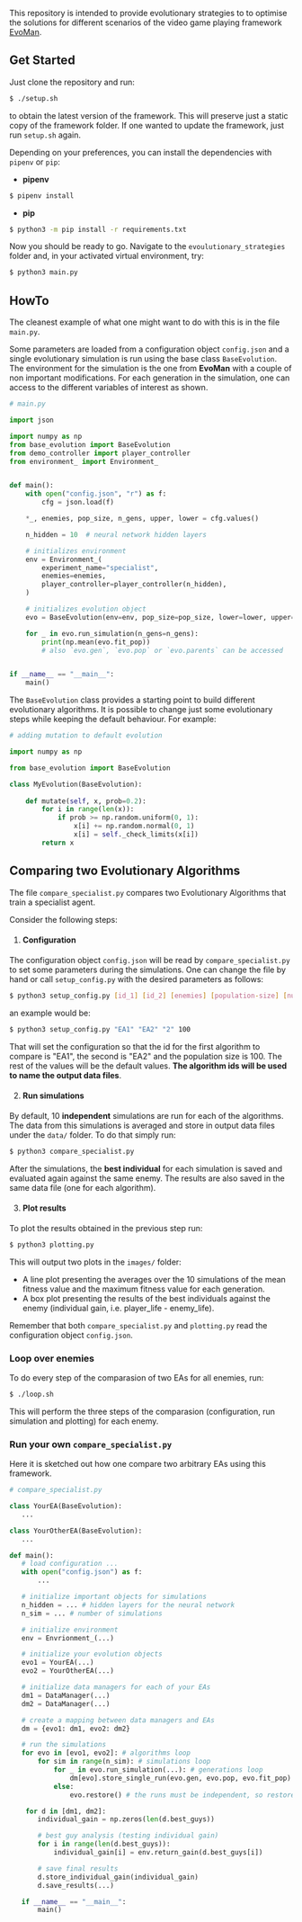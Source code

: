 This repository is intended to provide evolutionary strategies to to optimise the solutions for different scenarios of the video game playing framework [EvoMan](https://github.com/karinemiras/evoman_framework). 

## Get Started
Just clone the repository and run: 
```bash
$ ./setup.sh
```
to obtain the latest version of the framework. This will preserve just a static copy of the framework folder. If one wanted to update the framework, just run `setup.sh` again. 


Depending on your preferences, you can install the dependencies with `pipenv` or `pip`:
- **pipenv**
```bash
$ pipenv install
```
- **pip**
```bash
$ python3 -m pip install -r requirements.txt
```

Now you should be ready to go. Navigate to the `evoulutionary_strategies` folder and, in your activated virtual environment, try:
```bash
$ python3 main.py
```

## HowTo

The cleanest example of what one might want to do with this is in the file `main.py`. 

Some parameters are loaded from a configuration object `config.json` and a single evolutionary simulation is run using the base class `BaseEvolution`. The environment for the simulation is the one from __EvoMan__ with a couple of non important modifications. For each generation in the simulation, one can access to the different variables of interest as shown.
```python
# main.py

import json

import numpy as np
from base_evolution import BaseEvolution
from demo_controller import player_controller
from environment_ import Environment_


def main():
    with open("config.json", "r") as f:
        cfg = json.load(f)

    *_, enemies, pop_size, n_gens, upper, lower = cfg.values()

    n_hidden = 10  # neural network hidden layers

    # initializes environment
    env = Environment_(
        experiment_name="specialist",
        enemies=enemies,
        player_controller=player_controller(n_hidden),
    )

    # initializes evolution object
    evo = BaseEvolution(env=env, pop_size=pop_size, lower=lower, upper=upper)

    for _ in evo.run_simulation(n_gens=n_gens):
        print(np.mean(evo.fit_pop))
        # also `evo.gen`, `evo.pop` or `evo.parents` can be accessed


if __name__ == "__main__":
    main()

```

The `BaseEvolution` class provides a starting point to build different evolutionary algorithms. It is possible to change just some evolutionary steps while keeping the default behaviour. For example:
```python
# adding mutation to default evolution

import numpy as np

from base_evolution import BaseEvolution

class MyEvolution(BaseEvolution):
    
    def mutate(self, x, prob=0.2):
        for i in range(len(x)):
            if prob >= np.random.uniform(0, 1):
                x[i] += np.random.normal(0, 1)
                x[i] = self._check_limits(x[i])
        return x

```

## Comparing two Evolutionary Algorithms

The file `compare_specialist.py` compares two Evolutionary Algorithms that train a specialist agent. 

Consider the following steps:

1. #### Configuration

The configuration object `config.json` will be read by `compare_specialist.py` to set some parameters during the simulations. One can change the file by hand or call `setup_config.py` with the desired parameters as follows:
```bash
$ python3 setup_config.py [id_1] [id_2] [enemies] [population-size] [number-of-generations] [upper-bound-weights] [lower-bound-weights]
```
an example would be:

```bash
$ python3 setup_config.py "EA1" "EA2" "2" 100
```
That will set the configuration so that the id for the first algorithm to compare is "EA1", the second is "EA2" and the population size is 100. The rest of the values will be the default values. __The algorithm ids will be used to name the output data files__.

2. #### Run simulations
By default, 10 **independent** simulations are run for each of the algorithms. The data from this simulations is averaged and store in output data files under the `data/` folder. To do that simply run:
```bash
$ python3 compare_specialist.py
```
After the simulations, the **best individual** for each simulation is saved and evaluated again against the same enemy. The results are also saved in the same data file (one for each algorithm).

3. #### Plot results

To plot the results obtained in the previous step run:
```bash
$ python3 plotting.py
```
This will output two plots in the `images/` folder:
 - A line plot presenting the averages over the 10 simulations of the mean fitness value and the maximum fitness value for each generation. 
 - A box plot presenting the results of the best individuals against the enemy (individual gain, i.e. player_life - enemy_life).


 Remember that both `compare_specialist.py` and `plotting.py` read the configuration object `config.json`. 


 ### Loop over enemies
 To do every step of the comparasion of two EAs for all enemies, run:
 ```bash
 $ ./loop.sh
 ```
 This will perform the three steps of the comparasion (configuration, run simulation and plotting) for each enemy.


 ### Run your own `compare_specialist.py`
 Here it is sketched out how one compare two arbitrary EAs using this framework. 

 ```python
 # compare_specialist.py

 class YourEA(BaseEvolution):
    ...

 class YourOtherEA(BaseEvolution):
    ...

def main():
    # load configuration ...
    with open("config.json") as f:
        ...

    # initialize important objects for simulations
    n_hidden = ... # hidden layers for the neural network
    n_sim = ... # number of simulations

    # initialize environment 
    env = Envrionment_(...)

    # initialize your evolution objects
    evo1 = YourEA(...)
    evo2 = YourOtherEA(...)

    # initialize data managers for each of your EAs
    dm1 = DataManager(...)
    dm2 = DataManager(...)

    # create a mapping between data managers and EAs
    dm = {evo1: dm1, evo2: dm2}

    # run the simulations
    for evo in [evo1, evo2]: # algorithms loop
        for sim in range(n_sim): # simulations loop
            for _ in evo.run_simulation(...): # generations loop
                dm[evo].store_single_run(evo.gen, evo.pop, evo.fit_pop)
            else:
                evo.restore() # the runs must be independent, so restore the EA

     for d in [dm1, dm2]:
        individual_gain = np.zeros(len(d.best_guys))

        # best guy analysis (testing individual gain)
        for i in range(len(d.best_guys)):
            individual_gain[i] = env.return_gain(d.best_guys[i])

        # save final results
        d.store_individual_gain(individual_gain)
        d.save_results(...)

    if __name__ == "__main__":
        main()
 ```
